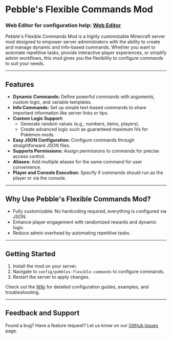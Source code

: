 # Pebble's Flexible Commands Mod

### Web Editor for configuration help: [Web Editor](https://fce.sethi.tech/)

Pebble's Flexible Commands Mod is a highly customizable Minecraft server mod designed to empower server administrators with the ability to create and manage dynamic and info-based commands. Whether you want to automate repetitive tasks, provide interactive player experiences, or simplify admin workflows, this mod gives you the flexibility to configure commands to suit your needs.

---

## **Features**

- **Dynamic Commands:** Define powerful commands with arguments, custom logic, and variable templates.
- **Info Commands:** Set up simple text-based commands to share important information like server links or tips.
- **Custom Logic Support:**
  - Generate random values (e.g., numbers, items, players).
  - Create advanced logic such as guaranteed maximum IVs for Pokémon mods.
- **Easy JSON Configuration:** Configure commands through straightforward JSON files.
- **Supports Permissions:** Assign permissions to commands for precise access control.
- **Aliases:** Add multiple aliases for the same command for user convenience.
- **Player and Console Execution:** Specify if commands should run as the player or via the console.

---

## **Why Use Pebble's Flexible Commands Mod?**

- Fully customizable: No hardcoding required, everything is configured via JSON.
- Enhance player engagement with randomized rewards and dynamic logic.
- Reduce admin overhead by automating repetitive tasks.

---

## **Getting Started**

1. Install the mod on your server.
2. Navigate to `config/pebbles-flexible-commands` to configure commands.
3. Restart the server to apply changes.


Check out the [Wiki](https://github.com/navneetset/pebbles-flexible-commands/wiki) for detailed configuration guides, examples, and troubleshooting.

---

## **Feedback and Support**

Found a bug? Have a feature request? Let us know on our [GitHub Issues](https://github.com/navneetset/pebbles-flexible-commands/issues) page.
